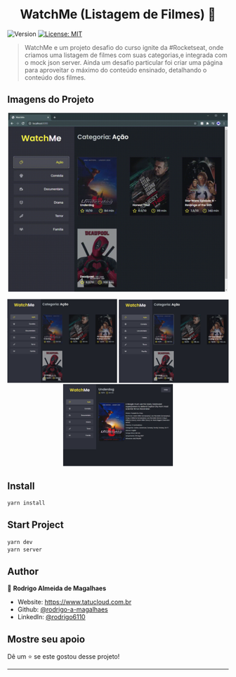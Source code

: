 <h1 align="center">WatchMe (Listagem de Filmes) 👋</h1>
<p>
  <img alt="Version" src="https://img.shields.io/badge/version-1.0.0-blue.svg?cacheSeconds=2592000" />
  <a href="#" target="_blank">
    <img alt="License: MIT" src="https://img.shields.io/badge/License-MIT-yellow.svg" />
  </a>
</p>

> WatchMe e um projeto desafio do curso ignite da #Rocketseat, onde criamos uma listagem de filmes com suas categorias,e integrada com o mock json server. Ainda um desafio particular foi criar uma página para aproveitar o máximo do conteúdo ensinado, detalhando o conteúdo dos filmes.

## Imagens do Projeto
<p align="center">
  <img src="https://github.com/rodrigo-a-magalhaes/desafio-02-componentizando-a-aplicacao/blob/main/github/WatchMe.gif?raw=true" width="500">
</p>
<p align="center">
  <img src="https://github.com/rodrigo-a-magalhaes/desafio-02-componentizando-a-aplicacao/blob/main/github/foto-1.PNG" width="250">
  <img src="https://github.com/rodrigo-a-magalhaes/desafio-02-componentizando-a-aplicacao/blob/main/github/foto-2.PNG" width="250">
  <img src="https://github.com/rodrigo-a-magalhaes/desafio-02-componentizando-a-aplicacao/blob/main/github/foto-3.PNG" width="250">
</p>

## Install

```sh
yarn install
```

## Start Project

```sh
yarn dev
yarn server
```

## Author

👤 **Rodrigo Almeida de Magalhaes**

* Website: https://www.tatucloud.com.br
* Github: [@rodrigo-a-magalhaes](https://github.com/rodrigo-a-magalhaes)
* LinkedIn: [@rodrigo6110](https://linkedin.com/in/rodrigo6110)

## Mostre seu apoio

Dê um ⭐️ se este gostou desse projeto!

***

